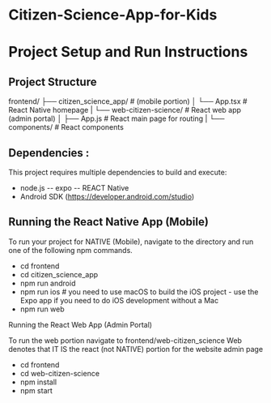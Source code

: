 # Citizen-Science-App-for-Kids 

# Project Setup and Run Instructions

## Project Structure
frontend/
├── citizen_science_app/ # (mobile portion)
│ └── App.tsx # React Native homepage
|
└── web-citizen-science/ # React web app (admin portal)
│ ├── App.js # React main page for routing
| └── components/ # React components

## Dependencies :

This project requires multiple dependencies to build and execute:
  - node.js
    -- expo
    -- REACT Native
  - Android SDK (https://developer.android.com/studio)


## Running the React Native App (Mobile)

To run your project for NATIVE (Mobile), navigate to the directory and run one of the following npm commands.

- cd frontend
- cd citizen_science_app
- npm run android
- npm run ios # you need to use macOS to build the iOS project - use the Expo app if you need to do iOS development without a Mac
- npm run web


Running the React Web App (Admin Portal)

To run the web portion navigate to frontend/web-citizen_science
Web denotes that IT IS the react (not NATIVE) portion for the website admin page
- cd frontend
- cd web-citizen-science 
- npm install
- npm start
